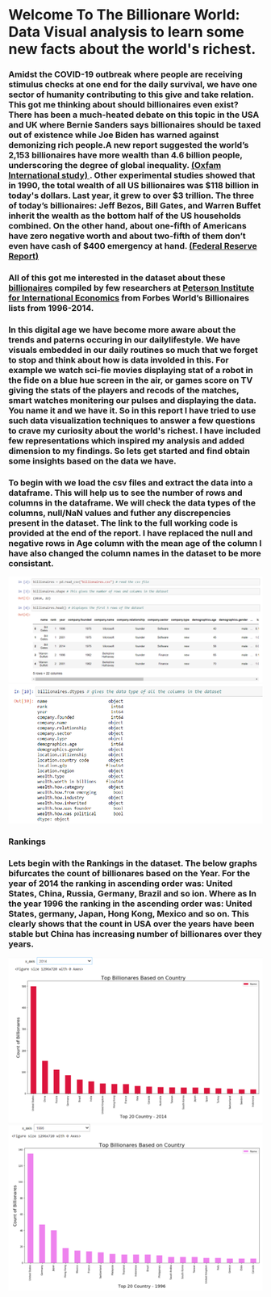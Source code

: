 <h1>Welcome To The Billionare World: Data Visual analysis to learn some new facts about the world's richest.</h1>
<h3>Amidst the COVID-19 outbreak where people are receiving stimulus checks at one end for the daily survival, we have one sector of humanity contributing to this give and take relation. This got me thinking about should billionaires even exist?  There has been a much-heated debate on this topic in the USA and UK where Bernie Sanders says billionaires should be taxed out of existence while Joe Biden has warned against demonizing rich people.A new report suggested the world’s 2,153 billionaires have more wealth than 4.6 billion people, underscoring the degree of global inequality. <a href="https://www.oxfam.org/en/research/time-care?cid=aff_affwd_donate_id78888&awc=5991_1588560295_e499666771e54514c43d76e0fb835a3a"> (Oxfam International study) </a>. Other experimental studies showed that in 1990, the total wealth of all US billionaires was $118 billion in today's dollars. Last year, it grew to over $3 trillion. The three of today’s billionaires: Jeff Bezos, Bill Gates, and Warren Buffet inherit the wealth as the bottom half of the US households combined. On the other hand, about one-fifth of Americans have zero negative worth and about two-fifth of them don’t even have cash of $400 emergency at hand. <a href="https://www.oxfam.org/en/research/time-care?cid=aff_affwd_donate_id78888&awc=5991_1588560295_e499666771e54514c43d76e0fb835a3a"> (Federal Reserve Report) </a> </h3>
<h3>All of this got me interested in the dataset about these <a href="https://think.cs.vt.edu/corgis/csv/billionaires/">billionaires</a> compiled by few researchers at <a href="http://www.iie.com/publications/interstitial.cfm?ResearchID=2917">Peterson Institute for International Economics</a> from Forbes World’s Billionaires lists from 1996-2014.</h3>
<h3>In this digital age we have become more aware about the trends and paterns occuring in our dailylifestyle. We have visuals embedded in our daily routines so much that we forget to stop and think about how is data involded in this. For example we watch sci-fie movies displaying stat of a robot in the fide on a blue  hue screen in the air, or games score on TV giving the stats of the players and recods of the matches, smart watches monitering our pulses and displaying the data. You name it and we have it. So in this report I have tried to use such data visualization techniques to answer a few questions to crave my curiosity about the world's richest. I have included few representations which inspired my analysis and added dimension to my findings. So lets get started and find obtain some insights based on the data we have.</h3>
<h3>To begin with we load the csv files and extract the data into a dataframe. This will help us to see the number of rows and columns in the dataframe. We will check the data types of the columns, null/NaN values and futher any discrepencies present in the dataset. The link to the full working code is provided at the end of the report. I have replaced the null and negative rows in Age column with the  mean age of the column I have also changed the column names in the dataset to be more consistant.</h3>
<img src="Images/CodeA.png">
<img src="Images/CodeB.png">
<h3><strong>Rankings</strong></h3>
<h3>Lets begin with the Rankings in the dataset. The below graphs bifurcates the count of billionares based on the Year. For the year of 2014 the ranking in ascending order was: United States, China, Russia, Germany, Brazil and so ion. Where as In the year 1996 the ranking in the ascending order was: United States, germany, Japan, Hong Kong, Mexico and so on. This clearly shows that the count in USA over the years have been stable but China has increasing number of billionares over they years.</h3>
<img src="Images/TopCountry2014.png">
<img src="Images/TopCountry1996.png">

